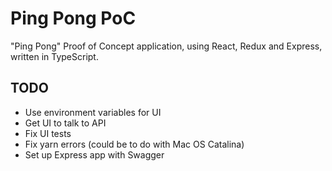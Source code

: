 # Ping Pong PoC

"Ping Pong" Proof of Concept application, using React, Redux and Express, written in TypeScript.

## TODO

-   Use environment variables for UI
-   Get UI to talk to API
-   Fix UI tests
-   Fix yarn errors (could be to do with Mac OS Catalina)
-   Set up Express app with Swagger
